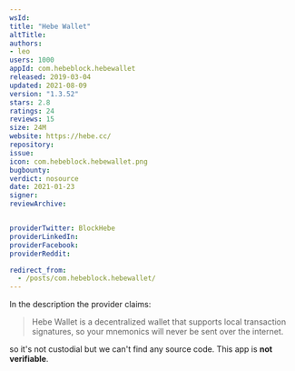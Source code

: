 ```yaml
---
wsId: 
title: "Hebe Wallet"
altTitle: 
authors:
- leo
users: 1000
appId: com.hebeblock.hebewallet
released: 2019-03-04
updated: 2021-08-09
version: "1.3.52"
stars: 2.8
ratings: 24
reviews: 15
size: 24M
website: https://hebe.cc/
repository: 
issue: 
icon: com.hebeblock.hebewallet.png
bugbounty: 
verdict: nosource
date: 2021-01-23
signer: 
reviewArchive:


providerTwitter: BlockHebe
providerLinkedIn: 
providerFacebook: 
providerReddit: 

redirect_from:
  - /posts/com.hebeblock.hebewallet/
---
```



In the description the provider claims:

> Hebe Wallet is a decentralized wallet that supports local transaction
  signatures, so your mnemonics will never be sent over the internet.

so it's not custodial but we can't find any source code. This app is
**not verifiable**.
